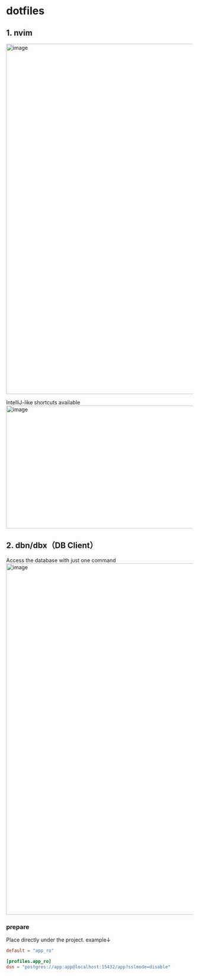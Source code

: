 # dotfiles
## 1. nvim
<img width="1507" height="945" alt="image" src="https://github.com/user-attachments/assets/25cbf831-64df-40a5-9e22-4a5935ff1780" />

IntelliJ-like shortcuts available
<img width="1050" height="332" alt="image" src="https://github.com/user-attachments/assets/d904544c-0d7c-469f-8357-941f5824c78f" />

## 2. dbn/dbx（DB Client）
Access the database with just one command
<img width="1507" height="948" alt="image" src="https://github.com/user-attachments/assets/e69b298b-e0bb-4d87-a9da-fe0e1641af37" />

### prepare

Place directly under the project. example↓
```toml
default = "app_ro"

[profiles.app_ro]
dsn = "postgres://app:app@localhost:15432/app?sslmode=disable"
```
